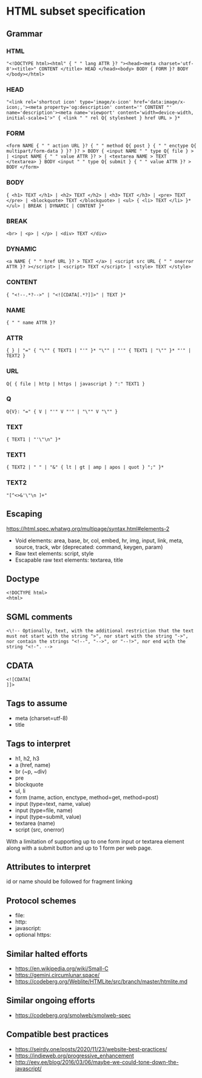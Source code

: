 # HTML subset specification

## Grammar

### HTML

`"<!DOCTYPE html><html" { " " lang ATTR }? "><head><meta charset='utf-8'><title>" CONTENT </title> HEAD </head><body> BODY { FORM }? BODY </body></html>`

### HEAD

`"<link rel='shortcut icon' type='image/x-icon' href='data:image/x-icon;,'><meta property='og:description' content='" CONTENT "' name='description'><meta name='viewport' content='width=device-width, initial-scale=1'>" { <link " " rel Q{ stylesheet } href URL > }*`

### FORM

`<form NAME { " " action URL }? { " " method Q{ post } { " " enctype Q{ multipart/form-data } }? }? > BODY { <input NAME " " type Q{ file } > | <input NAME { " " value ATTR }? > | <textarea NAME > TEXT </textarea> } BODY <input " " type Q{ submit } { " " value ATTR }? > BODY </form>`

### BODY

`{ <h1> TEXT </h1> | <h2> TEXT </h2> | <h3> TEXT </h3> | <pre> TEXT </pre> | <blockquote> TEXT </blockquote> | <ul> { <li> TEXT </li> }* </ul> | BREAK | DYNAMIC | CONTENT }*`

### BREAK

`<br> | <p> | </p> | <div> TEXT </div>`

### DYNAMIC

`<a NAME { " " href URL }? > TEXT </a> | <script src URL { " " onerror ATTR }? ></script> | <script> TEXT </script> | <style> TEXT </style>`

### CONTENT

`{ "<!--.*?-->" | "<![CDATA[.*?]]>" | TEXT }*`

### NAME

`{ " " name ATTR }?`

### ATTR

`{ } | "=" { "\"" { TEXT1 | "'" }* "\"" | "'" { TEXT1 | "\"" }* "'" | TEXT2 }`

### URL

`Q{ { file | http | https | javascript } ":" TEXT1 }`

### Q

`Q{V}: "=" { V | "'" V "'" | "\"" V "\"" }`

### TEXT

`{ TEXT1 | "'\"\n" }*`

### TEXT1

`{ TEXT2 | " " | "&" { lt | gt | amp | apos | quot } ";" }*`

### TEXT2

`"[^<>&'\"\n ]+"`

## Escaping

https://html.spec.whatwg.org/multipage/syntax.html#elements-2

* Void elements: area, base, br, col, embed, hr, img, input, link, meta, source, track, wbr (deprecated: command, keygen, param)
* Raw text elements: script, style
* Escapable raw text elements: textarea, title

## Doctype

```
<!DOCTYPE html>
<html>
```

## SGML comments

`<\!-- Optionally, text, with the additional restriction that the text must not start with the string ">", nor start with the string "->", nor contain the strings "<!--", "-->", or "--!>", nor end with the string "<!-". -->`

## CDATA

```
<![CDATA[
]]>
```

## Tags to assume

* meta (charset=utf-8)
* title

## Tags to interpret

* h1, h2, h3
* a (href, name)
* br (~p, ~div)
* pre
* blockquote
* ul, li
* form (name, action, enctype, method=get, method=post)
* input (type=text, name, value)
* input (type=file, name)
* input (type=submit, value)
* textarea (name)
* script (src, onerror)

With a limitation of supporting up to one form input or textarea element along with a submit button and up to 1 form per web page.

## Attributes to interpret

id or name should be followed for fragment linking

## Protocol schemes

* file:
* http:
* javascript:
* optional https:

## Similar halted efforts

* https://en.wikipedia.org/wiki/Small-C
* https://gemini.circumlunar.space/
* https://codeberg.org/Weblite/HTMLite/src/branch/master/htmlite.md

## Similar ongoing efforts

* https://codeberg.org/smolweb/smolweb-spec

## Compatible best practices

* https://seirdy.one/posts/2020/11/23/website-best-practices/
* https://indieweb.org/progressive_enhancement
* http://eev.ee/blog/2016/03/06/maybe-we-could-tone-down-the-javascript/
